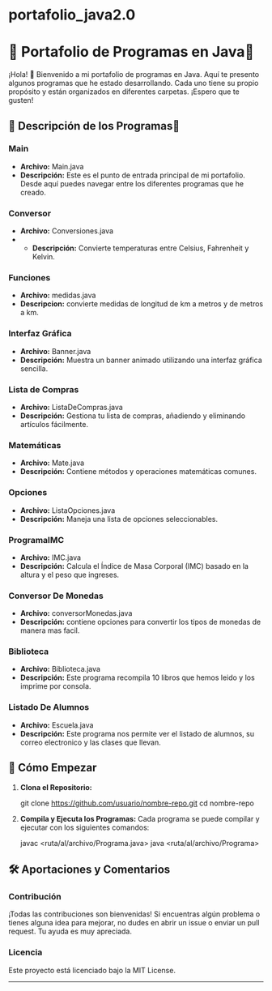 # portafolio_java2.0
# 🌟 Portafolio de Programas en Java🌟

¡Hola! 🌸 Bienvenido a mi portafolio de programas en Java. Aquí te presento algunos programas que he estado desarrollando. Cada uno tiene su propio propósito y están organizados en diferentes carpetas. ¡Espero que te gusten!

## 🌟 Descripción de los Programas🌟

### **Main**
- **Archivo:** Main.java
- **Descripción:** Este es el punto de entrada principal de mi portafolio. Desde aquí puedes navegar entre los diferentes programas que he creado.

### **Conversor**
- **Archivo:** Conversiones.java
- - **Descripción:** Convierte temperaturas entre Celsius, Fahrenheit y Kelvin.


### **Funciones**
- **Archivo:** medidas.java
- **Descripcion:** convierte medidas de longitud de km a metros y de metros a km.


### **Interfaz Gráfica**
- **Archivo:** Banner.java
- **Descripción:** Muestra un banner animado utilizando una interfaz gráfica sencilla.

### **Lista de Compras**
- **Archivo:** ListaDeCompras.java
- **Descripción:** Gestiona tu lista de compras, añadiendo y eliminando artículos fácilmente.

### **Matemáticas**
- **Archivo:** Mate.java
- **Descripción:** Contiene métodos y operaciones matemáticas comunes.

### **Opciones**
- **Archivo:** ListaOpciones.java
- **Descripción:** Maneja una lista de opciones seleccionables.
### **ProgramaIMC**
- **Archivo:** IMC.java
- **Descripción:** Calcula el Índice de Masa Corporal (IMC) basado en la altura y el peso que ingreses.

### **Conversor De Monedas**
- **Archivo:** conversorMonedas.java
- **Descripción:** contiene opciones para convertir los tipos de monedas de manera mas facil.

### **Biblioteca**
- **Archivo:** Biblioteca.java
- **Descripción:** Este programa recompila 10 libros que hemos leido y los imprime por consola.

### **Listado De Alumnos**
- **Archivo:** Escuela.java
- **Descripción:** Este programa nos permite ver el listado de alumnos, su correo electronico y las clases que llevan.

## 🚀 Cómo Empezar
1. **Clona el Repositorio:**

   git clone https://github.com/usuario/nombre-repo.git
   cd nombre-repo


2. **Compila y Ejecuta los Programas:** Cada programa se puede compilar y ejecutar con los siguientes comandos:

   javac <ruta/al/archivo/Programa.java>
   java <ruta/al/archivo/Programa>

## 🛠️ Aportaciones y Comentarios

### **Contribución**
¡Todas las contribuciones son bienvenidas! Si encuentras algún problema o tienes alguna idea para mejorar, no dudes en abrir un issue o enviar un pull request. Tu ayuda es muy apreciada.

### **Licencia**
Este proyecto está licenciado bajo la MIT License.

---


